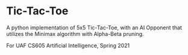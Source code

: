# Tic-Tac-Toe
A python implementation of 5x5 Tic-Tac-Toe, with an AI Opponent that
utilizes the Minimax algorithm with Alpha-Beta pruning.

For UAF CS605 Artificial Intelligence, Spring 2021
